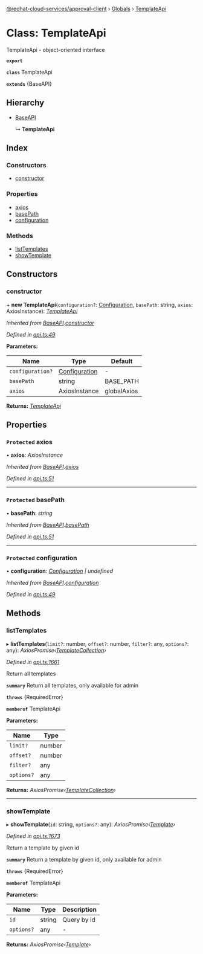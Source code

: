 [@redhat-cloud-services/approval-client](../README.md) › [Globals](../globals.md) › [TemplateApi](templateapi.md)

# Class: TemplateApi

TemplateApi - object-oriented interface

**`export`** 

**`class`** TemplateApi

**`extends`** {BaseAPI}

## Hierarchy

* [BaseAPI](baseapi.md)

  ↳ **TemplateApi**

## Index

### Constructors

* [constructor](templateapi.md#constructor)

### Properties

* [axios](templateapi.md#protected-axios)
* [basePath](templateapi.md#protected-basepath)
* [configuration](templateapi.md#protected-configuration)

### Methods

* [listTemplates](templateapi.md#listtemplates)
* [showTemplate](templateapi.md#showtemplate)

## Constructors

###  constructor

\+ **new TemplateApi**(`configuration?`: [Configuration](configuration.md), `basePath`: string, `axios`: AxiosInstance): *[TemplateApi](templateapi.md)*

*Inherited from [BaseAPI](baseapi.md).[constructor](baseapi.md#constructor)*

*Defined in [api.ts:49](https://github.com/RedHatInsights/javascript-clients/blob/master/packages/approval/api.ts#L49)*

**Parameters:**

Name | Type | Default |
------ | ------ | ------ |
`configuration?` | [Configuration](configuration.md) | - |
`basePath` | string |  BASE_PATH |
`axios` | AxiosInstance |  globalAxios |

**Returns:** *[TemplateApi](templateapi.md)*

## Properties

### `Protected` axios

• **axios**: *AxiosInstance*

*Inherited from [BaseAPI](baseapi.md).[axios](baseapi.md#protected-axios)*

*Defined in [api.ts:51](https://github.com/RedHatInsights/javascript-clients/blob/master/packages/approval/api.ts#L51)*

___

### `Protected` basePath

• **basePath**: *string*

*Inherited from [BaseAPI](baseapi.md).[basePath](baseapi.md#protected-basepath)*

*Defined in [api.ts:51](https://github.com/RedHatInsights/javascript-clients/blob/master/packages/approval/api.ts#L51)*

___

### `Protected` configuration

• **configuration**: *[Configuration](configuration.md) | undefined*

*Inherited from [BaseAPI](baseapi.md).[configuration](baseapi.md#protected-configuration)*

*Defined in [api.ts:49](https://github.com/RedHatInsights/javascript-clients/blob/master/packages/approval/api.ts#L49)*

## Methods

###  listTemplates

▸ **listTemplates**(`limit?`: number, `offset?`: number, `filter?`: any, `options?`: any): *AxiosPromise‹[TemplateCollection](../interfaces/templatecollection.md)›*

*Defined in [api.ts:1661](https://github.com/RedHatInsights/javascript-clients/blob/master/packages/approval/api.ts#L1661)*

Return all templates

**`summary`** Return all templates, only available for admin

**`throws`** {RequiredError}

**`memberof`** TemplateApi

**Parameters:**

Name | Type |
------ | ------ |
`limit?` | number |
`offset?` | number |
`filter?` | any |
`options?` | any |

**Returns:** *AxiosPromise‹[TemplateCollection](../interfaces/templatecollection.md)›*

___

###  showTemplate

▸ **showTemplate**(`id`: string, `options?`: any): *AxiosPromise‹[Template](../interfaces/template.md)›*

*Defined in [api.ts:1673](https://github.com/RedHatInsights/javascript-clients/blob/master/packages/approval/api.ts#L1673)*

Return a template by given id

**`summary`** Return a template by given id, only available for admin

**`throws`** {RequiredError}

**`memberof`** TemplateApi

**Parameters:**

Name | Type | Description |
------ | ------ | ------ |
`id` | string | Query by id |
`options?` | any | - |

**Returns:** *AxiosPromise‹[Template](../interfaces/template.md)›*
